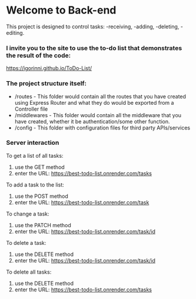 # Welcome to Back-end 

This project is designed to control tasks: -receiving, -adding, -deleting, -editing.

### I invite you to the site to use the to-do list that demonstrates the result of the code:
https://igorinni.github.io/ToDo-List/

### The project structure itself:

- /routes - This folder would contain all the routes that you have created using Express Router and what they do would be exported from a Controller file
- /middlewares - This folder would contain all the middleware that you have created, whether it be authentication/some other function.
- /config - This folder with configuration files for third party APIs/services


### Server interaction

To get a list of all tasks: 
1) use the GET method 
2) enter the URL: https://best-todo-list.onrender.com/tasks

To add a task to the list:
1) use the POST method
2) enter the URL: https://best-todo-list.onrender.com/task

To change a task:
1) use the PATCH method
2) enter the URL: https://best-todo-list.onrender.com/task/id

To delete a task:
1) use the DELETE method
2) enter the URL: https://best-todo-list.onrender.com/task/id

To delete all tasks:
1) use the DELETE method
2) enter the URL: https://best-todo-list.onrender.com/tasks